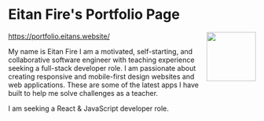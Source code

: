 # Eitan Fire's Portfolio Page

<a href="https://portfolio.eitans.website/" target="blank"><img align="right" src="https://cdn-icons-png.flaticon.com/512/943/943329.png" height="100" width="auto" /></a>

https://portfolio.eitans.website/

My name is Eitan Fire I am a motivated, self-starting, and collaborative software engineer with teaching experience seeking a full-stack developer role. I am passionate about creating responsive and mobile-first design websites and web applications. These are some of the latest apps I have built to help me solve challenges as a teacher.

I am seeking a React & JavaScript developer role.
